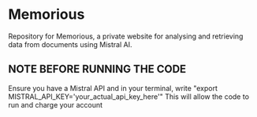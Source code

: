 # Memorious
Repository for Memorious, a private website for analysing and retrieving data from documents using Mistral AI.

## NOTE BEFORE RUNNING THE CODE
Ensure you have a Mistral API and in your terminal, write "export MISTRAL_API_KEY='your_actual_api_key_here'"
This will allow the code to run and charge your account
